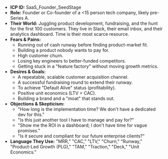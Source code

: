* **ICP ID:** SaaS_Founder_SeedStage
* **Role:** Founder or Co-founder of a <15 person tech company, likely pre-Series A.
* **Their World:** Juggling product development, fundraising, and the hunt for the first 100 customers. They live in Slack, their email inbox, and their analytics dashboard. Time is their most scarce resource.
* **Fears & Pains:**
    * Running out of cash runway before finding product-market fit.
    * Building a product nobody wants to pay for.
    * High customer churn.
    * Losing key engineers to better-funded competitors.
    * Getting stuck in a "feature factory" without moving growth metrics.
* **Desires & Goals:**
    * A repeatable, scalable customer acquisition channel.
    * A successful fundraising round to extend their runway.
    * To achieve "Default Alive" status (profitability).
    * Positive unit economics (LTV > CAC).
    * Building a brand and a "moat" that stands out.
* **Objections & Skepticism:**
    * "How long is the implementation time? We don't have a dedicated dev for this."
    * "Is this just another tool I have to manage and pay for?"
    * "Show me the ROI in a dashboard; I don't have time for vague promises."
    * "Is it secure and compliant for our future enterprise clients?"
* **Language They Use:** "MRR," "CAC," "LTV," "Churn," "Runway," "Product-Led Growth (PLG)," "TAM," "Traction," "Deck," "Unit Economics."
